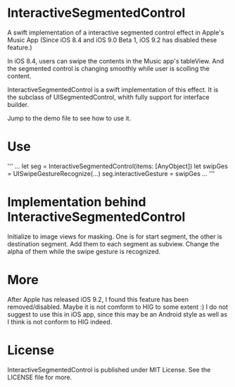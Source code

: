 # InteractiveSegmentedControl
A swift implementation of a interactive segmented control effect in Apple's Music App (Since iOS 8.4 and iOS 9.0 Beta 1, iOS 9.2 has disabled these feature.)

In iOS 8.4, users can swipe the contents in the Music app's tableView. And the segmented control is changing smoothly while user is scolling the content.

InteractiveSegmentedControl is a swift implementation of this effect. It is the subclass of UISegmentedControl, whith fully support for interface builder.

Jump to the demo file to see how to use it.

# Use

'''
...
let seg = InteractiveSegmentedControl(items: [AnyObject])
let swipGes = UISwipeGestureRecognize(...)
seg.interactiveGesture = swipGes
...
'''

# Implementation behind InteractiveSegmentedControl

Initialize to image views for masking. One is for start segment, the other is destination segment. Add them to each segment as subview. Change the alpha of them while the swipe gesture is recognized.

# More

After Apple has released iOS 9.2, I found this feature has been removed/disabled. Maybe it is not comform to HIG to some extent :) 
I do not suggest to use this in iOS app, since this may be an Android style as well as I think is not conform to HIG indeed.

# License
InteractiveSegmentedControl is published under MIT License. See the LICENSE file for more.
